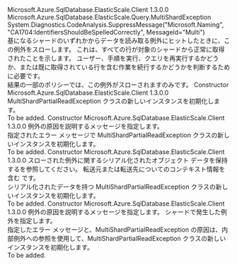 <Type Name="MultiShardPartialReadException" FullName="Microsoft.Azure.SqlDatabase.ElasticScale.Query.MultiShardPartialReadException">
  <TypeSignature Language="C#" Value="public class MultiShardPartialReadException : Microsoft.Azure.SqlDatabase.ElasticScale.Query.MultiShardException" />
  <TypeSignature Language="ILAsm" Value=".class public auto ansi serializable beforefieldinit MultiShardPartialReadException extends Microsoft.Azure.SqlDatabase.ElasticScale.Query.MultiShardException" />
  <TypeSignature Language="DocId" Value="T:Microsoft.Azure.SqlDatabase.ElasticScale.Query.MultiShardPartialReadException" />
  <TypeSignature Language="VB.NET" Value="Public Class MultiShardPartialReadException&#xA;Inherits MultiShardException" />
  <TypeSignature Language="F#" Value="type MultiShardPartialReadException = class&#xA;    inherit MultiShardException" />
  <AssemblyInfo>
    <AssemblyName>Microsoft.Azure.SqlDatabase.ElasticScale.Client</AssemblyName>
    <AssemblyVersion>1.3.0.0</AssemblyVersion>
  </AssemblyInfo>
  <Base>
    <BaseTypeName>Microsoft.Azure.SqlDatabase.ElasticScale.Query.MultiShardException</BaseTypeName>
  </Base>
  <Interfaces />
  <Attributes>
    <Attribute>
      <AttributeName>System.Diagnostics.CodeAnalysis.SuppressMessage("Microsoft.Naming", "CA1704:IdentifiersShouldBeSpelledCorrectly", MessageId="Multi")</AttributeName>
    </Attribute>
  </Attributes>
  <Docs>
    <summary>
            <see cref="T:Microsoft.Azure.SqlDatabase.ElasticScale.Query.MultiShardDataReader" />基になるシャードのいずれかからデータを読み取る例外にヒットしたときに、この例外をスローします。 これは、すべての行が対象のシャードから正常に取得されたことを示します。 ユーザー、手順を実行、クエリを再実行するかどうか、または既に取得されている行を含む作業を続行するかどうかを判断するために必要です。
            </summary>
    <remarks>
            結果の一部のポリシーでは、この例外がスローされますのみです。
            </remarks>
  </Docs>
  <Members>
    <Member MemberName=".ctor">
      <MemberSignature Language="C#" Value="public MultiShardPartialReadException ();" />
      <MemberSignature Language="ILAsm" Value=".method public hidebysig specialname rtspecialname instance void .ctor() cil managed" />
      <MemberSignature Language="DocId" Value="M:Microsoft.Azure.SqlDatabase.ElasticScale.Query.MultiShardPartialReadException.#ctor" />
      <MemberSignature Language="VB.NET" Value="Public Sub New ()" />
      <MemberType>Constructor</MemberType>
      <AssemblyInfo>
        <AssemblyName>Microsoft.Azure.SqlDatabase.ElasticScale.Client</AssemblyName>
        <AssemblyVersion>1.3.0.0</AssemblyVersion>
      </AssemblyInfo>
      <Parameters />
      <Docs>
        <summary>
            MultiShardPartialReadException クラスの新しいインスタンスを初期化します。
            </summary>
        <remarks>To be added.</remarks>
      </Docs>
    </Member>
    <Member MemberName=".ctor">
      <MemberSignature Language="C#" Value="public MultiShardPartialReadException (string message);" />
      <MemberSignature Language="ILAsm" Value=".method public hidebysig specialname rtspecialname instance void .ctor(string message) cil managed" />
      <MemberSignature Language="DocId" Value="M:Microsoft.Azure.SqlDatabase.ElasticScale.Query.MultiShardPartialReadException.#ctor(System.String)" />
      <MemberSignature Language="VB.NET" Value="Public Sub New (message As String)" />
      <MemberSignature Language="F#" Value="new Microsoft.Azure.SqlDatabase.ElasticScale.Query.MultiShardPartialReadException : string -&gt; Microsoft.Azure.SqlDatabase.ElasticScale.Query.MultiShardPartialReadException" Usage="new Microsoft.Azure.SqlDatabase.ElasticScale.Query.MultiShardPartialReadException message" />
      <MemberType>Constructor</MemberType>
      <AssemblyInfo>
        <AssemblyName>Microsoft.Azure.SqlDatabase.ElasticScale.Client</AssemblyName>
        <AssemblyVersion>1.3.0.0</AssemblyVersion>
      </AssemblyInfo>
      <Parameters>
        <Parameter Name="message" Type="System.String" />
      </Parameters>
      <Docs>
        <param name="message"> 例外の原因を説明するメッセージを指定します。</param>
        <summary>
            指定されたエラー メッセージで MultiShardPartialReadException クラスの新しいインスタンスを初期化します。
            </summary>
        <remarks>To be added.</remarks>
      </Docs>
    </Member>
    <Member MemberName=".ctor">
      <MemberSignature Language="C#" Value="protected MultiShardPartialReadException (System.Runtime.Serialization.SerializationInfo info, System.Runtime.Serialization.StreamingContext context);" />
      <MemberSignature Language="ILAsm" Value=".method familyhidebysig specialname rtspecialname instance void .ctor(class System.Runtime.Serialization.SerializationInfo info, valuetype System.Runtime.Serialization.StreamingContext context) cil managed" />
      <MemberSignature Language="DocId" Value="M:Microsoft.Azure.SqlDatabase.ElasticScale.Query.MultiShardPartialReadException.#ctor(System.Runtime.Serialization.SerializationInfo,System.Runtime.Serialization.StreamingContext)" />
      <MemberSignature Language="VB.NET" Value="Protected Sub New (info As SerializationInfo, context As StreamingContext)" />
      <MemberSignature Language="F#" Value="new Microsoft.Azure.SqlDatabase.ElasticScale.Query.MultiShardPartialReadException : System.Runtime.Serialization.SerializationInfo * System.Runtime.Serialization.StreamingContext -&gt; Microsoft.Azure.SqlDatabase.ElasticScale.Query.MultiShardPartialReadException" Usage="new Microsoft.Azure.SqlDatabase.ElasticScale.Query.MultiShardPartialReadException (info, context)" />
      <MemberType>Constructor</MemberType>
      <AssemblyInfo>
        <AssemblyName>Microsoft.Azure.SqlDatabase.ElasticScale.Client</AssemblyName>
        <AssemblyVersion>1.3.0.0</AssemblyVersion>
      </AssemblyInfo>
      <Parameters>
        <Parameter Name="info" Type="System.Runtime.Serialization.SerializationInfo" />
        <Parameter Name="context" Type="System.Runtime.Serialization.StreamingContext" />
      </Parameters>
      <Docs>
        <param name="info">
            <see cref="T:System.Runtime.Serialization.SerializationInfo" />スローされた例外に関するシリアル化されたオブジェクト データを保持するを参照してください。
            </param>
        <param name="context">
            転送元または転送先についてのコンテキスト情報を含む <see cref="T:System.Runtime.Serialization.StreamingContext" /> です。
            </param>
        <summary>
            シリアル化されたデータを持つ MultiShardPartialReadException クラスの新しいインスタンスを初期化します。
            </summary>
        <remarks>To be added.</remarks>
      </Docs>
    </Member>
    <Member MemberName=".ctor">
      <MemberSignature Language="C#" Value="public MultiShardPartialReadException (string message, Exception innerException);" />
      <MemberSignature Language="ILAsm" Value=".method public hidebysig specialname rtspecialname instance void .ctor(string message, class System.Exception innerException) cil managed" />
      <MemberSignature Language="DocId" Value="M:Microsoft.Azure.SqlDatabase.ElasticScale.Query.MultiShardPartialReadException.#ctor(System.String,System.Exception)" />
      <MemberSignature Language="VB.NET" Value="Public Sub New (message As String, innerException As Exception)" />
      <MemberSignature Language="F#" Value="new Microsoft.Azure.SqlDatabase.ElasticScale.Query.MultiShardPartialReadException : string * Exception -&gt; Microsoft.Azure.SqlDatabase.ElasticScale.Query.MultiShardPartialReadException" Usage="new Microsoft.Azure.SqlDatabase.ElasticScale.Query.MultiShardPartialReadException (message, innerException)" />
      <MemberType>Constructor</MemberType>
      <AssemblyInfo>
        <AssemblyName>Microsoft.Azure.SqlDatabase.ElasticScale.Client</AssemblyName>
        <AssemblyVersion>1.3.0.0</AssemblyVersion>
      </AssemblyInfo>
      <Parameters>
        <Parameter Name="message" Type="System.String" />
        <Parameter Name="innerException" Type="System.Exception" />
      </Parameters>
      <Docs>
        <param name="message"> 例外の原因を説明するメッセージを指定します。</param>
        <param name="innerException"> シャードで発生した例外を指定します。</param>
        <summary>
            指定したエラー メッセージと、MultiShardPartialReadException の原因は、内部例外への参照を使用して、MultiShardPartialReadException クラスの新しいインスタンスを初期化します。
            </summary>
        <remarks>To be added.</remarks>
      </Docs>
    </Member>
  </Members>
</Type>